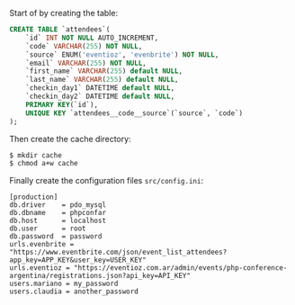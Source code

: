 Start of by creating the table:

```sql
CREATE TABLE `attendees`(
	`id` INT NOT NULL AUTO_INCREMENT,
	`code` VARCHAR(255) NOT NULL,
	`source` ENUM('eventioz', 'evenbrite') NOT NULL,
	`email` VARCHAR(255) NOT NULL,
	`first_name` VARCHAR(255) default NULL,
	`last_name` VARCHAR(255) default NULL,
	`checkin_day1` DATETIME default NULL,
	`checkin_day2` DATETIME default NULL,
	PRIMARY KEY(`id`),
	UNIQUE KEY `attendees__code__source`(`source`, `code`)
);
```

Then create the cache directory:

```bash
$ mkdir cache
$ chmod a+w cache
```

Finally create the configuration files `src/config.ini`:

```
[production]
db.driver    = pdo_mysql
db.dbname    = phpconfar
db.host      = localhost
db.user      = root
db.password  = password
urls.evenbrite = "https://www.eventbrite.com/json/event_list_attendees?app_key=APP_KEY&user_key=USER_KEY"
urls.eventioz = "https://eventioz.com.ar/admin/events/php-conference-argentina/registrations.json?api_key=API_KEY"
users.mariano = my_password
users.claudia = another_password
```
